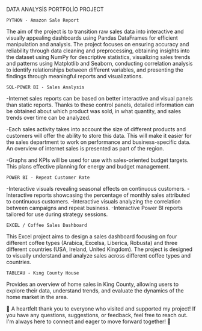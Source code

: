 DATA ANALYSİS PORTFOLİO PROJECT

    PYTHON - Amazon Sale Report
 The aim of the project is to transition raw sales data into interactive and visually appealing dashboards using Pandas DataFrames for efficient manipulation and analysis. The project focuses on ensuring accuracy and reliability through data cleaning and preprocessing, obtaining insights into the dataset using NumPy for descriptive statistics, visualizing sales trends and patterns using Matplotlib and Seaborn, conducting correlation analysis to identify relationships between different variables, and presenting the findings through meaningful reports and visualizations.

    SQL-POWER BI - Sales Analysis
   -Internet sales reports can be based on better interactive and visual panels than static reports. Thanks to these control panels, detailed information can be obtained about which product was sold, in what quantity, and sales trends over time can be analyzed.

-Each sales activity takes into account the size of different products and customers will offer the ability to store this data. This will make it easier for the sales department to work on performance and business-specific data.
An overview of internet sales is presented as part of the region.
 
-Graphs and KPIs will be used for use with sales-oriented budget targets. This plans effective planning for energy and budget management.
    
    POWER BI - Repeat Customer Rate
-Interactive visuals revealing seasonal effects on continuous customers.
-Interactive reports showcasing the percentage of monthly sales attributed to continuous customers.
-Interactive visuals analyzing the correlation between campaigns and repeat business.
-Interactive Power BI reports tailored for use during strategy sessions.

    EXCEL / Coffee Sales Dashboard
 This Excel project aims to design a sales dashboard focusing on four different coffee types (Arabica, Excelsa, Liberica, Robusta) and three different countries (USA, Ireland, United Kingdom). The project is designed to visually understand and analyze sales across different coffee types and countries.

    TABLEAU - Kıng County House
 Provides an overview of home sales in King County, allowing users to explore their data, understand trends, and evaluate the dynamics of the home market in the area.


🌟 A heartfelt thank you to everyone who visited and supported my project! If you have any questions, suggestions, or feedback, feel free to reach out. I'm always here to connect and eager to move forward together! 🚀      

    
